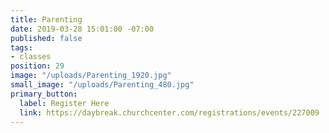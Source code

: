 ```yaml
---
title: Parenting
date: 2019-03-28 15:01:00 -07:00
published: false
tags:
- classes
position: 29
image: "/uploads/Parenting_1920.jpg"
small_image: "/uploads/Parenting_480.jpg"
primary_button:
  label: Register Here
  link: https://daybreak.churchcenter.com/registrations/events/227009
---
```


